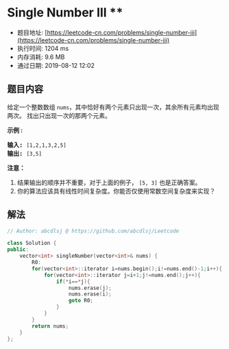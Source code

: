 # Single Number III **
- 题目地址: [https://leetcode-cn.com/problems/single-number-iii](https://leetcode-cn.com/problems/single-number-iii)
- 执行时间: 1204 ms 
- 内存消耗: 9.6 MB
- 通过日期: 2019-08-12 12:02

## 题目内容
<p>给定一个整数数组 <code>nums</code>，其中恰好有两个元素只出现一次，其余所有元素均出现两次。 找出只出现一次的那两个元素。</p>

<p><strong>示例 :</strong></p>

<pre><strong>输入:</strong> <code>[1,2,1,3,2,5]</code>
<strong>输出:</strong> <code>[3,5]</code></pre>

<p><strong>注意：</strong></p>

<ol>
	<li>结果输出的顺序并不重要，对于上面的例子， <code>[5, 3]</code> 也是正确答案。</li>
	<li>你的算法应该具有线性时间复杂度。你能否仅使用常数空间复杂度来实现？</li>
</ol>


## 解法
```cpp
// Author: abcdlsj @ https://github.com/abcdlsj/Leetcode

class Solution {
public:
    vector<int> singleNumber(vector<int>& nums) {
        R0:
        for(vector<int>::iterator i=nums.begin();i!=nums.end()-1;i++){
            for(vector<int>::iterator j=i+1;j!=nums.end();j++){
                if(*i==*j){
                    nums.erase(j);
                    nums.erase(i);
                    goto R0;
                }
            }
        }
        return nums;
    }
};

```
